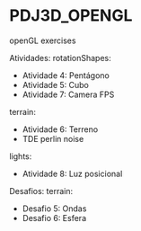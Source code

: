 # PDJ3D_OPENGL
openGL exercises 

Atividades:
rotationShapes:
- Atividade 4: Pentágono
- Atividade 5: Cubo
- Atividade 7: Camera FPS

terrain:
- Atividade 6: Terreno
- TDE perlin noise

lights:
- Atividade 8: Luz posicional

Desafios:
terrain:
- Desafio 5: Ondas
- Desafio 6: Esfera
